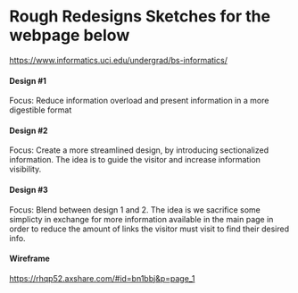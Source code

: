 # Rough Redesigns Sketches for the webpage below
https://www.informatics.uci.edu/undergrad/bs-informatics/

#### Design #1
Focus: Reduce information overload and present information in a more digestible format

#### Design #2
Focus: Create a more streamlined design, by introducing sectionalized information. The idea is to guide the visitor
and increase information visibility.

#### Design #3
Focus: Blend between design 1 and 2. The idea is we sacrifice some simplicty in exchange for more information available
in the main page in order to reduce the amount of links the visitor must visit to find their desired info.


#### Wireframe
https://rhqp52.axshare.com/#id=bn1bbj&p=page_1
